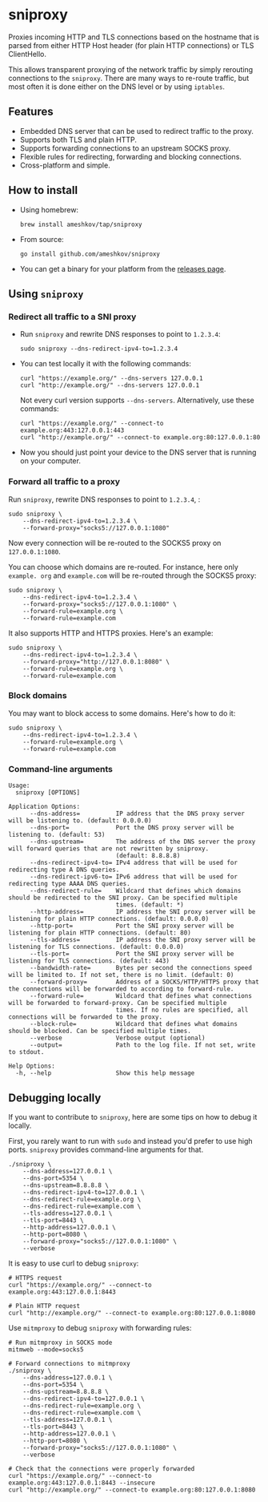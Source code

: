 # sniproxy

Proxies incoming HTTP and TLS connections based on the hostname that is parsed
from either HTTP Host header (for plain HTTP connections) or TLS ClientHello.

This allows transparent proxying of the network traffic by simply rerouting
connections to the `sniproxy`. There are many ways to re-route traffic, but most
often it is done either on the DNS level or by using `iptables`.

## Features

* Embedded DNS server that can be used to redirect traffic to the proxy.
* Supports both TLS and plain HTTP.
* Supports forwarding connections to an upstream SOCKS proxy.
* Flexible rules for redirecting, forwarding and blocking connections.
* Cross-platform and simple.

## How to install

* Using homebrew:
    ```
    brew install ameshkov/tap/sniproxy
    ```
* From source:
    ```
    go install github.com/ameshkov/sniproxy
    ```
* You can get a binary for your platform from
  the [releases page](https://github.com/ameshkov/sniproxy/releases).

## Using `sniproxy`

### Redirect all traffic to a SNI proxy

* Run `sniproxy` and rewrite DNS responses to point to `1.2.3.4`:
  ```shell
  sudo sniproxy --dns-redirect-ipv4-to=1.2.3.4
  ```
* You can test locally it with the following commands:
  ```shell
  curl "https://example.org/" --dns-servers 127.0.0.1
  curl "http://example.org/" --dns-servers 127.0.0.1
  ```

  Not every curl version supports `--dns-servers`. Alternatively, use these
  commands:
  ```shell
  curl "https://example.org/" --connect-to example.org:443:127.0.0.1:443
  curl "http://example.org/" --connect-to example.org:80:127.0.0.1:80
  ```

* Now you should just point your device to the DNS server that is running on
  your computer.

### Forward all traffic to a proxy

Run `sniproxy`, rewrite DNS responses to point to `1.2.3.4`, :

```shell
sudo sniproxy \
    --dns-redirect-ipv4-to=1.2.3.4 \
    --forward-proxy="socks5://127.0.0.1:1080"
```

Now every connection will be re-routed to the SOCKS5 proxy on `127.0.0.1:1080`.

You can choose which domains are re-routed. For instance, here only `example.
org` and `example.com` will be re-routed through the SOCKS5 proxy:

```shell
sudo sniproxy \
    --dns-redirect-ipv4-to=1.2.3.4 \
    --forward-proxy="socks5://127.0.0.1:1080" \
    --forward-rule=example.org \
    --forward-rule=example.com
```

It also supports HTTP and HTTPS proxies. Here's an example:
```shell
sudo sniproxy \
    --dns-redirect-ipv4-to=1.2.3.4 \
    --forward-proxy="http://127.0.0.1:8080" \
    --forward-rule=example.org \
    --forward-rule=example.com
```

### Block domains

You may want to block access to some domains. Here's how to do it:

```shell
sudo sniproxy \
    --dns-redirect-ipv4-to=1.2.3.4 \
    --forward-rule=example.org \
    --forward-rule=example.com
```

### Command-line arguments

```shell
Usage:
  sniproxy [OPTIONS]

Application Options:
      --dns-address=          IP address that the DNS proxy server will be listening to. (default: 0.0.0.0)
      --dns-port=             Port the DNS proxy server will be listening to. (default: 53)
      --dns-upstream=         The address of the DNS server the proxy will forward queries that are not rewritten by sniproxy.
                              (default: 8.8.8.8)
      --dns-redirect-ipv4-to= IPv4 address that will be used for redirecting type A DNS queries.
      --dns-redirect-ipv6-to= IPv6 address that will be used for redirecting type AAAA DNS queries.
      --dns-redirect-rule=    Wildcard that defines which domains should be redirected to the SNI proxy. Can be specified multiple
                              times. (default: *)
      --http-address=         IP address the SNI proxy server will be listening for plain HTTP connections. (default: 0.0.0.0)
      --http-port=            Port the SNI proxy server will be listening for plain HTTP connections. (default: 80)
      --tls-address=          IP address the SNI proxy server will be listening for TLS connections. (default: 0.0.0.0)
      --tls-port=             Port the SNI proxy server will be listening for TLS connections. (default: 443)
      --bandwidth-rate=       Bytes per second the connections speed will be limited to. If not set, there is no limit. (default: 0)
      --forward-proxy=        Address of a SOCKS/HTTP/HTTPS proxy that the connections will be forwarded to according to forward-rule.
      --forward-rule=         Wildcard that defines what connections will be forwarded to forward-proxy. Can be specified multiple
                              times. If no rules are specified, all connections will be forwarded to the proxy.
      --block-rule=           Wildcard that defines what domains should be blocked. Can be specified multiple times.
      --verbose               Verbose output (optional)
      --output=               Path to the log file. If not set, write to stdout.

Help Options:
  -h, --help                  Show this help message
```

## Debugging locally

If you want to contribute to `sniproxy`, here are some tips on how to debug it
locally.

First, you rarely want to run with `sudo` and instead you'd prefer to use high
ports. `sniproxy` provides command-line arguments for that.

```shell
./sniproxy \
    --dns-address=127.0.0.1 \
    --dns-port=5354 \
    --dns-upstream=8.8.8.8 \
    --dns-redirect-ipv4-to=127.0.0.1 \
    --dns-redirect-rule=example.org \
    --dns-redirect-rule=example.com \
    --tls-address=127.0.0.1 \
    --tls-port=8443 \
    --http-address=127.0.0.1 \
    --http-port=8080 \
    --forward-proxy="socks5://127.0.0.1:1080" \
    --verbose
```

It is easy to use curl to debug `sniproxy`:

```shell
# HTTPS request
curl "https://example.org/" --connect-to example.org:443:127.0.0.1:8443

# Plain HTTP request
curl "http://example.org/" --connect-to example.org:80:127.0.0.1:8080

```

Use `mitmproxy` to debug `sniproxy` with forwarding rules:

```shell
# Run mitmproxy in SOCKS mode
mitmweb --mode=socks5

# Forward connections to mitmproxy
./sniproxy \
    --dns-address=127.0.0.1 \
    --dns-port=5354 \
    --dns-upstream=8.8.8.8 \
    --dns-redirect-ipv4-to=127.0.0.1 \
    --dns-redirect-rule=example.org \
    --dns-redirect-rule=example.com \
    --tls-address=127.0.0.1 \
    --tls-port=8443 \
    --http-address=127.0.0.1 \
    --http-port=8080 \
    --forward-proxy="socks5://127.0.0.1:1080" \
    --verbose

# Check that the connections were properly forwarded
curl "https://example.org/" --connect-to example.org:443:127.0.0.1:8443 --insecure
curl "http://example.org/" --connect-to example.org:80:127.0.0.1:8080

```
